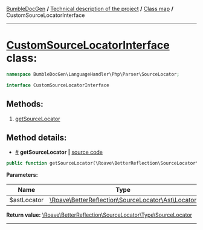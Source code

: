 <!-- {% raw %} -->
<embed> <a href="/docs/README.md">BumbleDocGen</a> <b>/</b> <a href="/docs/tech/readme.md">Technical description of the project</a> <b>/</b> <a href="/docs/tech/map.md">Class map</a> <b>/</b> CustomSourceLocatorInterface<hr> </embed>

<h1>
    <a href="https://github.com/bumble-tech/bumble-doc-gen/blob/master/src/LanguageHandler/Php/Parser/SourceLocator/CustomSourceLocatorInterface.php#L10">CustomSourceLocatorInterface</a> class:
</h1>





```php
namespace BumbleDocGen\LanguageHandler\Php\Parser\SourceLocator;

interface CustomSourceLocatorInterface
```









<h2>Methods:</h2>

<ol>
<li>
    <a href="#mgetsourcelocator">getSourceLocator</a>
    </li>
</ol>







<h2>Method details:</h2>

<div class='method_description-block'>

<ul>
<li><a name="mgetsourcelocator" href="#mgetsourcelocator">#</a>
 <b>getSourceLocator</b>
    <b>|</b> <a href="https://github.com/bumble-tech/bumble-doc-gen/blob/master/src/LanguageHandler/Php/Parser/SourceLocator/CustomSourceLocatorInterface.php#L12">source code</a></li>
</ul>

```php
public function getSourceLocator(\Roave\BetterReflection\SourceLocator\Ast\Locator $astLocator): \Roave\BetterReflection\SourceLocator\Type\SourceLocator;
```



<b>Parameters:</b>

<table>
    <thead>
    <tr>
        <th>Name</th>
        <th>Type</th>
        <th>Description</th>
    </tr>
    </thead>
    <tbody>
            <tr>
            <td>$astLocator</td>
            <td><a href='https://github.com/Roave/BetterReflection/blob/master/src/SourceLocator/Ast/Locator.php'>\Roave\BetterReflection\SourceLocator\Ast\Locator</a></td>
            <td>-</td>
        </tr>
        </tbody>
</table>

<b>Return value:</b> <a href='https://github.com/Roave/BetterReflection/blob/master/src/SourceLocator/Type/SourceLocator.php'>\Roave\BetterReflection\SourceLocator\Type\SourceLocator</a>


</div>
<hr>

<!-- {% endraw %} -->